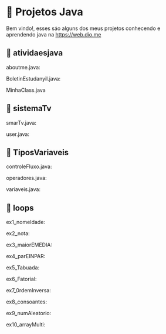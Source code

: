 # 📁 Projetos Java  

Bem vindo!, esses sáo alguns dos meus projetos conhecendo e aprendendo java na https://web.dio.me

## 📌 atividaesjava

aboutme.java: 

BoletinEstudanyil.java:

MinhaClass.java

## 📌 sistemaTv 

smarTv.java:

user.java:

## 📌 TiposVariaveis

controleFluxo.java:

operadores.java:

variaveis.java:

## 📌 loops

ex1_nomeIdade:

ex2_nota:

ex3_maiorEMEDIA:

ex4_parEINPAR:

ex5_Tabuada:

ex6_Fatorial:

ex7_0rdemInversa:

ex8_consoantes:

ex9_numAleatorio:

ex10_arrayMulti:
